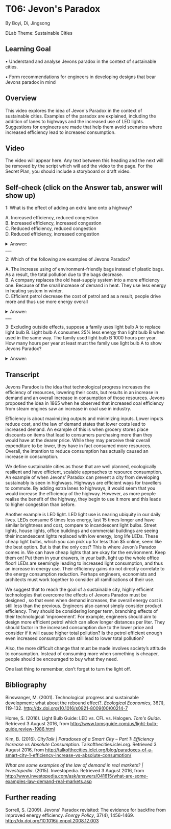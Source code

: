 # T06: Jevon's Paradox
By Boyi, Di, Jingsong

DLab Theme: Sustainable Cities

## Learning Goal
•	Understand and analyse Jevons paradox in the context of sustainable cities. 
•	Form recommendations for engineers in developing designs that bear Jevons paradox in mind

## Overview
This video explores the idea of Jevon's Paradox in the context of sustainable cities. Examples of the paradox are explained, including the addition of lanes to highways and the increased use of LED lights. Suggestions for engineers are made that help them avoid scenarios where increased efficiency lead to increased consumption. 

## Video
The video will appear here. Any text between this heading and the next will be removed by the script which will add the video to the page. For the Secret Plan, you should include a storyboard or draft video.

## Self-check (click on the Answer tab, answer will show up)
1: What is the effect of adding an extra lane onto a highway? 
	  
A. Increased efficiency, reduced congestion  B. Increased efficiency, increased congestion  C. Reduced efficiency, reduced congestion  D. Reduced efficiency, increased congestion
<details>
	<summary>Answer:
	</summary>
	**B**
</details>
___

2: Which of the following are examples of Jevons Paradox?
	
A. The increase using of environment-friendly bags instead of plastic bags. As a result, the total pollution due to the bags decrease.  B. A company replaces the old heat-supply system into a more efficiency one. Because of the small increase of demand in heat. They use less energy in heating system in winter.  C.  Efficient petrol decrease the cost of petrol and as a result, people drive more and thus use more energy overall 
<details>
	<summary>Answer:      
	</summary>
	**C**
</details>
___

3: Excluding outside effects, suppose a family uses light bulb A to replace light bulb B. Light bulb A consumes 25% less energy than light bulb B when used in the same way. The family used light bulb B 1000 hours per year. How many hours per year at least must the family use light bulb A to show Jevons Paradox? 
<details>
	<summary> Answer:       
	</summary>
**About 1334 hours(1000/0.75)**
</details>


## Transcript
Jevons Paradox is the idea that technological progress increases the efficiency of resources, lowering their costs, but results in an increase in demand and an overall increase in consumption of those resources. Jevons proposed the idea in 1865 when he observed that increased coal efficiency from steam engines saw an increase in coal use in industry.Efficiency is about maximizing outputs and minimizing inputs. Lower inputs reduce cost, and the law of demand states that lower costs lead to increased demand. An example of this is when grocery stores place discounts on items that lead to consumers purchasing more than they would have at the dearer price. While they may perceive their overall expenditure to be lower, they have in fact consumed more resources. Overall, the intention to reduce consumption has actually caused an increase in consumption.We define sustainable cities as those that are well planned, ecologically resilient and have efficient, scalable approaches to resource consumption. An example of when Jevons’ Paradox can prevent a city from developing sustainably is seen in highways. Highways are efficient ways for travellers to commute. By adding extra lanes to highways, it would seem that you would increase the efficiency of the highway. However, as more people realise the benefit of the highway, they begin to use it more and this leads to higher congestion than before.Another example is LED light. LED light use is nearing ubiquity in our daily lives. LEDs consume 6 times less energy, last 15 times longer and have similar brightness and cost, compare to incandescent light bulbs. Street lights, house lights, office buildings and commercial buildings are seeing their incandescent lights replaced with low energy, long life LEDs. These cheap light bulbs, which you can pick up for less than $5 online, seem like the best option. But is that the only cost? This is where Jevon’s Paradox comes in. We can have cheap lights that are okay for the environment. Keep them on! Put them in your drawers, in your bath, light up the whole office floor! LEDs are seemingly leading to increased light consumption, and thus an increase in energy use. Their efficiency gains do not directly correlate to the energy consumption reduction. Perhaps engineers, economists and architects must work together to consider all ramifications of their use.We suggest that to reach the goal of a sustainable city, highly efficient technologies that overcome the effects of Jevons Paradox must be designed , so that even when demand increases, the overall energy cost is still less than the previous. Engineers also cannot simply consider product efficiency. They should be considering longer term, branching effects of their technological ‘improvement’. For example, engineers should aim to design more efficient petrol which can allow longer distances per liter. They should factor in the increased consumption due to the lower price and consider if it will cause higher total pollution? Is the petrol efficient enough even increased consumption can still lead to lower total pollution?Also, the more difficult change that must be made involves society’s attitude to consumption. Instead of consuming more when something is cheaper, people should be encouraged to buy what they need. One last thing to remember, don’t forget to turn the light off.

## Bibliography
Binswanger, M. (2001). Technological progress and sustainable development: what about the rebound effect?. *Ecological Economics*, 36(1), 119-132. <http://dx.doi.org/10.1016/s0921-8009(00)00214-7>
Home, S. (2016). Light Bulb Guide: LED vs. CFL vs. Halogen. *Tom's Guide*. Retrieved 3 August 2016, from <http://www.tomsguide.com/us/light-bulb-guide,review-1986.html>
Kim, B. (2016). *CityTalk | Paradoxes of a Smart City – Part 1: Efficiency Increase vs Absolute Consumption*. Talkofthecities.iclei.org. Retrieved 3 August 2016, from <http://talkofthecities.iclei.org/blog/paradoxes-of-a-smart-city-1-efficiency-increase-vs-absolute-consumption/>
*What are some examples of the law of demand in real markets? | Investopedia*. (2015). Investopedia. Retrieved 3 August 2016, from <http://www.investopedia.com/ask/answers/041615/what-are-some-examples-law-demand-real-markets.asp>

## Further reading
Sorrell, S. (2009). Jevons’ Paradox revisited: The evidence for backfire from improved energy efficiency. *Energy Policy*, 37(4), 1456-1469. <http://dx.doi.org/10.1016/j.enpol.2008.12.003>





